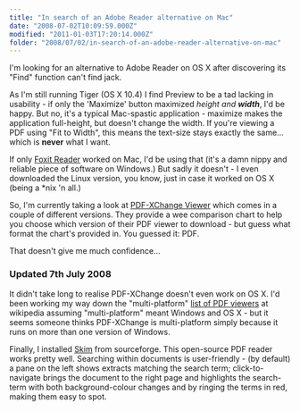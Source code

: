 ```yaml
---
title: "In search of an Adobe Reader alternative on Mac"
date: "2008-07-02T10:09:59.000Z"
modified: "2011-01-03T17:20:14.000Z"
folder: "2008/07/02/in-search-of-an-adobe-reader-alternative-on-mac"
---
```


I'm looking for an alternative to Adobe Reader on OS X after discovering its "Find" function can't find jack.

As I'm still running Tiger (OS X 10.4) I find Preview to be a tad lacking in usability - if only the 'Maximize' button maximized _height and **width**_, I'd be happy. But no, it's a typical Mac-spastic application - maximize makes the application full-height, but doesn't change the width. If you're viewing a PDF using "Fit to Width", this means the text-size stays exactly the same... which is **never** what I want.

If only [Foxit Reader](http://www.foxitsoftware.com/) worked on Mac, I'd be using that (it's a damn nippy and reliable piece of software on Windows.) But sadly it doesn't - I even downloaded the Linux version, you know, just in case it worked on OS X (being a \*nix 'n all.)

So, I'm currently taking a look at [PDF-XChange Viewer](http://www.docu-track.com/home/prod_user/PDF-XChange_Tools/pdfx_viewer) which comes in a couple of different versions. They provide a wee comparison chart to help you choose which version of their PDF viewer to download - but guess what format the chart's provided in. You guessed it: PDF.

That doesn't give me much confidence...

### Updated 7th July 2008

It didn't take long to realise PDF-XChange doesn't even work on OS X. I'd been working my way down the "multi-platform" [list of PDF viewers](http://en.wikipedia.org/wiki/List_of_PDF_software) at wikipedia assuming "multi-platform" meant Windows and OS X - but it seems someone thinks PDF-XChange is multi-platform simply because it runs on more than one version of Windows.

Finally, I installed [Skim](http://skim-app.sourceforge.net/index.html) from sourceforge. This open-source PDF reader works pretty well. Searching within documents is user-friendly - (by default) a pane on the left shows extracts matching the search term; click-to-navigate brings the document to the right page and highlights the search-term with both background-colour changes and by ringing the terms in red, making them easy to spot.
